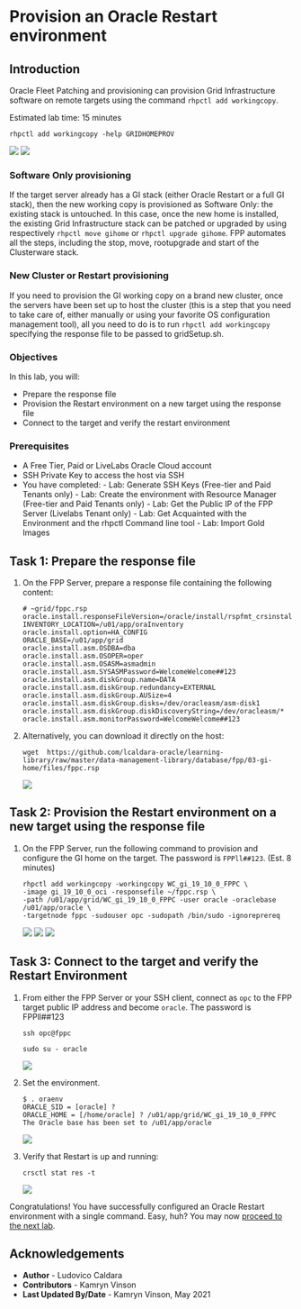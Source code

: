 # Provision an Oracle Restart environment

## Introduction
Oracle Fleet Patching and provisioning can provision Grid Infrastructure software on remote targets using the command `rhpctl add workingcopy`.

Estimated lab time: 15 minutes

```
rhpctl add workingcopy -help GRIDHOMEPROV
```
![](./images/workingcopy.png)
![](./images/workingcopy2.png)

### Software Only provisioning
If the target server already has a GI stack (either Oracle Restart or a full GI stack), then the new working copy is provisioned as Software Only: the existing stack is untouched.
In this case, once the new home is installed, the existing Grid Infrastructure stack can be patched or upgraded by using respectively `rhpctl move gihome` or `rhpctl upgrade gihome`. FPP automates all the steps, including the stop, move, rootupgrade and start of the Clusterware stack.

### New Cluster or Restart provisioning
If you need to provision the GI working copy on a brand new cluster, once the servers have been set up to host the cluster (this is a step that you need to take care of, either manually or using your favorite OS configuration management tool), all you need to do is to run `rhpctl add workingcopy` specifying the response file to be passed to gridSetup.sh.

### Objectives
In this lab, you will:
- Prepare the response file
- Provision the Restart environment on a new target using the response file
- Connect to the target and verify the restart environment


### Prerequisites
- A Free Tier, Paid or LiveLabs Oracle Cloud account
- SSH Private Key to access the host via SSH
- You have completed:
      - Lab: Generate SSH Keys (Free-tier and Paid Tenants only)
      - Lab: Create the environment with Resource Manager (Free-tier and Paid Tenants only)
      - Lab: Get the Public IP of the FPP Server (Livelabs Tenant only)
      - Lab: Get Acquainted with the Environment and the rhpctl Command line tool
      - Lab: Import Gold Images

## Task 1: Prepare the response file

1. On the FPP Server, prepare a response file containing the following content:

      ```
      # ~grid/fppc.rsp
      oracle.install.responseFileVersion=/oracle/install/rspfmt_crsinstall_response_schema_v19.0.0
      INVENTORY_LOCATION=/u01/app/oraInventory
      oracle.install.option=HA_CONFIG
      ORACLE_BASE=/u01/app/grid
      oracle.install.asm.OSDBA=dba
      oracle.install.asm.OSOPER=oper
      oracle.install.asm.OSASM=asmadmin
      oracle.install.asm.SYSASMPassword=WelcomeWelcome##123
      oracle.install.asm.diskGroup.name=DATA
      oracle.install.asm.diskGroup.redundancy=EXTERNAL
      oracle.install.asm.diskGroup.AUSize=4
      oracle.install.asm.diskGroup.disks=/dev/oracleasm/asm-disk1
      oracle.install.asm.diskGroup.diskDiscoveryString=/dev/oracleasm/*
      oracle.install.asm.monitorPassword=WelcomeWelcome##123
      ```

2. Alternatively, you can download it directly on the host:

      ```
      wget  https://github.com/lcaldara-oracle/learning-library/raw/master/data-management-library/database/fpp/03-gi-home/files/fppc.rsp
      ```
      ![](./images/download.png)

## Task 2: Provision the Restart environment on a new target using the response file
1. On the FPP Server, run the following command to provision and configure the GI home on the target. The password is `FPPll##123`. (Est. 8 minutes)

      ```
      rhpctl add workingcopy -workingcopy WC_gi_19_10_0_FPPC \
      -image gi_19_10_0_oci -responsefile ~/fppc.rsp \
      -path /u01/app/grid/WC_gi_19_10_0_FPPC -user oracle -oraclebase /u01/app/oracle \
      -targetnode fppc -sudouser opc -sudopath /bin/sudo -ignoreprereq
      ```
      ![](./images/provision.png)
      ![](./images/provision2.png)
      ![](./images/provision3.png)

## Task 3: Connect to the target and verify the Restart Environment
1. From either the FPP Server or your SSH client, connect as `opc` to the FPP target public IP address and become `oracle`. The password is FPPll##123

      ```
      ssh opc@fppc
      ```

      ```
      sudo su - oracle
      ```
      ![](./images/opc.png)

2. Set the environment.

      ```
      $ . oraenv
      ORACLE_SID = [oracle] ?
      ORACLE_HOME = [/home/oracle] ? /u01/app/grid/WC_gi_19_10_0_FPPC
      The Oracle base has been set to /u01/app/oracle
      ```
      ![](./images/oraenv.png)

3. Verify that Restart is up and running:

      ```
      crsctl stat res -t
      ```
      ![](./images/crsctl.png)

Congratulations! You have successfully configured an Oracle Restart environment with a single command. Easy, huh? You may now [proceed to the next lab](#next).

## Acknowledgements

- **Author** - Ludovico Caldara
- **Contributors** - Kamryn Vinson
- **Last Updated By/Date** -  Kamryn Vinson, May 2021